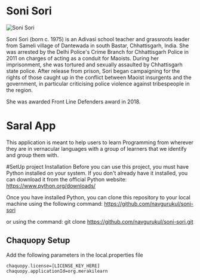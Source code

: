 # Soni Sori

![Soni Sori](soni-sori.jpg)

Soni Sori (born c. 1975) is an Adivasi school teacher and grassroots leader from Sameli village of Dantewada in south Bastar, Chhattisgarh, India. She was arrested by the Delhi Police's Crime Branch for Chhattisgarh Police in 2011 on charges of acting as a conduit for Maoists. During her imprisonment, she was tortured and sexually assaulted by Chhattisgarh state police. After release from prison, Sori began campaigning for the rights of those caught up in the conflict between Maoist insurgents and the government, in particular criticising police violence against tribespeople in the region.

She was awarded Front Line Defenders award in 2018.

# Saral App
This application is meant to help users to learn Programming from wherever they are in vernacular languages with a group of learners that we identify and group them with.

#SetUp project 
Installation
Before you can use this project, you must have Python installed on your system.
If you don't already have it installed, you can download it from the official Python website: https://www.python.org/downloads/

Once you have installed Python, you can clone this repository to your local machine using the following command: https://github.com/navgurukul/soni-sori

or using the command: git clone https://github.com/navgurukul/soni-sori.git

## Chaquopy Setup
Add the following parameters in the local.properties file
``` 
chaquopy.license=[LICENSE_KEY_HERE]
chaquopy.applicationId=org.merakilearn
```